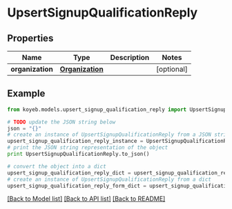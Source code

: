 # UpsertSignupQualificationReply


## Properties
Name | Type | Description | Notes
------------ | ------------- | ------------- | -------------
**organization** | [**Organization**](Organization.md) |  | [optional] 

## Example

```python
from koyeb.models.upsert_signup_qualification_reply import UpsertSignupQualificationReply

# TODO update the JSON string below
json = "{}"
# create an instance of UpsertSignupQualificationReply from a JSON string
upsert_signup_qualification_reply_instance = UpsertSignupQualificationReply.from_json(json)
# print the JSON string representation of the object
print UpsertSignupQualificationReply.to_json()

# convert the object into a dict
upsert_signup_qualification_reply_dict = upsert_signup_qualification_reply_instance.to_dict()
# create an instance of UpsertSignupQualificationReply from a dict
upsert_signup_qualification_reply_form_dict = upsert_signup_qualification_reply.from_dict(upsert_signup_qualification_reply_dict)
```
[[Back to Model list]](../README.md#documentation-for-models) [[Back to API list]](../README.md#documentation-for-api-endpoints) [[Back to README]](../README.md)


